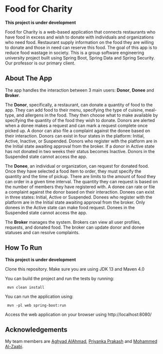 # Food for Charity 
<b> This project is under development </b>

Food for Charity is a web-based application that connects restaurants who have food in excess and wish to donate with individuals and organizations who need food. Restaurant supply information on the food they are willing to donate and those in need can reserve this food. The goal of this app is to reduce food wastage in society. This is a group software engineering university project built using Spring Boot, Spring Data and Spring Security. Our professor is our primary client.

## About The App
The app handles the interaction between 3 main users: **Donor**, **Donee** and **Broker**.</br> 
<p>
The <b>Donor</b>, specifically, a restaurant, can donate a quantity of food to the app. They can add food to their menu, specifying the type of cuisine, meal-type, and allergens in the food. They then choose what to make available by specifying the quantity of the food they wish to donate. Donors are alerted when a donee makes a request and can mark a request complete once picked up. A donor can also file a complaint against the donee based on their interaction. Donors can exist in four states in the platform: Initial, Active, Inactive, or Suspended. Donors who register with the platform are in the Initial state awaiting approval from the broker. If a donor in Active state has not donated in two weeks their status becomes Inactive. Donors in the Suspended state cannot access the app.
</p> 
<p>
The <b>Donee</b>, an individual or organization, can request for donated food. Once they have selected a food item to order, they must specify the quantity and the time of pickup. There are limits to the amount of food they can order in a given time interval. The quantity they can request is based on the number of members they have registered with. A donee can rate or file a complaint against the donor based on their interaction. Donees can exist in three states: Initial, Active or Suspended. Donees who register with the platform are in the Initial state awaiting approval from the broker. Only donees in the Active state can make food request. Donees in the Suspended state cannot access the app.
</p>
<p> 
The <b>Broker</b> manages the system. Brokers can view all user profiles, requests, and donated food. The broker can update donor and donee statuses and can resolve complaints.
</p>

## How To Run

<b>This project is under development</b>

Clone this repository. Make sure you are using JDK 13 and Maven 4.0

You can build the project and run the tests by running:

   ```
    mvn clean install
   ```

You can run the application using:
    
  ```
   mvn -pl web spring-boot:run
  ```

Access the web application on your browser using http://localhost:8080/

## Acknowledgements
My team members are [Aghyad AlAhmad](https://github.com/aghyad97), [Priyanka Prakash](https://github.com/PriyankaPrakashChand) and [Mohammed Al-Zaabi](https://github.com/mAlZaabi). 

